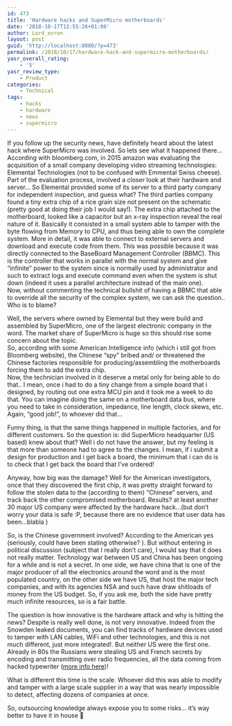 ```yaml
---
id: 473
title: 'Hardware hacks and SuperMicro motherboards'
date: '2018-10-17T12:55:26+01:00'
author: Lord_evron
layout: post
guid: 'http://localhost:8080/?p=473'
permalink: /2018/10/17/hardware-hack-and-supermicro-motherboards/
yasr_overall_rating:
    - '5'
yasr_review_type:
    - Product
categories:
    - Technical
tags:
    - hacks
    - hardware
    - news
    - supermicro
---
```


If you follow up the security news, have definitely heard about the latest hack where SuperMicro was involved. So lets see what it happened there… According with bloomberg.com, in 2015 amazon was evaluating the acquisition of a small company developing video streaming technologies: Elemental Technologies (not to be confused with Emmental Swiss cheese). Part of the evaluation process, involved a closer look at their hardware and server… So Elemental provided some of its server to a third party company for independent inspection, and guess what? The third parties company found a tiny extra chip of a rice grain size not present on the schematic (pretty good at doing their job I would say!). The extra chip attached to the motherboard, looked like a capacitor but an x-ray inspection reveal the real nature of it. Basically it consisted in a small system able to tamper with the byte flowing from Memory to CPU, and thus being able to own the complete system. More in detail, it was able to connect to external servers and download and execute code from them. This was possible because it was directly connected to the BaseBoard Management Controller (BBMC). This is the controller that works in parallel with the normal system and give “infinite” power to the system since is normally used by administrator and such to extract logs and execute command even when the system is shut down (indeed it uses a parallel architecture instead of the main one).  
Now, without commenting the technical bullshit of having a BBMC that able to override all the security of the complex system, we can ask the question.. Who is to blame?

Well, the servers where owned by Elemental but they were build and assembled by SuperMicro, one of the largest electronic company in the word. The market share of SuperMicro is huge so this should rise some concern about the topic.  
So, according with some American Intelligence info (which i still got from Bloomberg website), the Chinese “spy” bribed and/ or threatened the Chinese factories responsible for producing/assembling the motherboards forcing them to add the extra chip.  
Now, the technician involved in it deserve a metal only for being able to do that.. I mean, once i had to do a tiny change from a simple board that i designed, by routing out one extra MCU pin and it took me a week to do that. You can imagine doing the same on a motherboard data bus, where you need to take in consideration, impedance, line length, clock skews, etc. Again, “good job!”, to whoever did that…

Funny thing, is that the same things happened in multiple factories, and for different customers. So the question is: did SuperMicro headquarter (US based) knew about that? Well i do not have the answer, but my feeling is that more than someone had to agree to the changes. I mean, if i submit a design for production and i get back a board, the minimum that i can do is to check that I get back the board that I’ve ordered!

Anyway, how big was the damage? Well for the American investigators, once that they discovered the first chip, it was pretty straight forward to follow the stolen data to the (according to them) “Chinese” servers, and track back the other compromised motherboard. Results? at least another 30 major US company were affected by the hardware hack…(but don’t worry your data is safe :P, because there are no evidence that user data has been…blabla )

 So, is the Chinese government involved? According to the American yes (seriously, could have been stating otherwise? ). But without entering in political discussion (subject that I really don’t care), I would say that it does not really matter. Technology war between US and China has been ongoing for a while and is not a secret. In one side, we have china that is one of the major producer of all the electronics around the word and is the most populated country, on the other side we have US, that host the major tech companies, and with its agencies NSA and such have draw shitloads of money from the US budget. So, if you ask me, both the side have pretty much infinite resources, so is a fair battle.

The question is how innovative is the hardware attack and why is hitting the news? Despite is really well done, is not very innovative. Indeed from the Snowden leaked documents, you can find tracks of hardware devices used to tamper with LAN cables, WiFi and other technologies, and this is not much different, just more integrated!. But neither US were the first one. Already in 80s the Russians were stealing US and French secrets by encoding and transmitting over radio frequencies, all the data coming from hacked typewriter ([more info here](https://qz.com/932448/forget-smart-tvs-in-the-1980s-spies-were-hacking-typewriters/))!

What is different this time is the scale. Whoever did this was able to modify and tamper with a large scale supplier in a way that was nearly impossible to detect, affecting dozens of companies at once.

So, outsourcing knowledge always expose you to some risks… it’s way better to have it in house 🙂